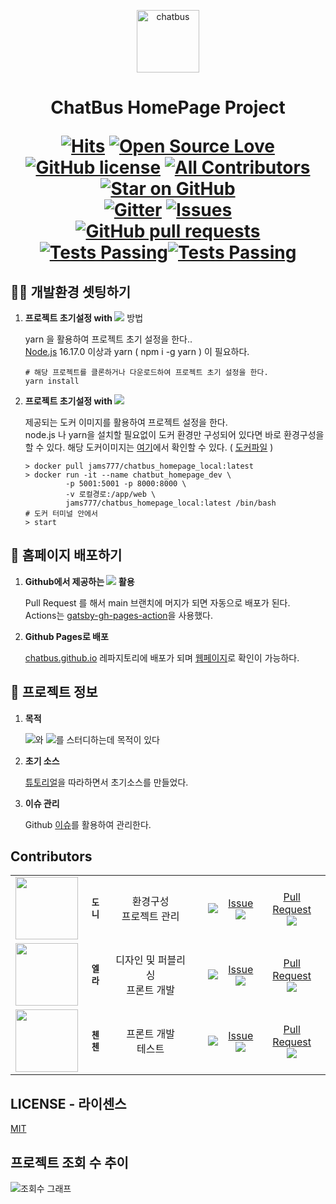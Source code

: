 <p align="center">
  <a href="https://chatbus.github.io">
    <img alt="chatbus" src="https://avatars.githubusercontent.com/u/110974823?s=100&v=4" width="100" />
  </a>
</p>

<h1 align="center">
  ChatBus HomePage Project

<a href="#"><img src="https://hits.seeyoufarm.com/api/count/incr/badge.svg?url=https%3A%2F%2Fgithub.com%2Fchatbus%2Fchatbus_homepage&count_bg=%2379C83D&title_bg=%231553B6&icon=&icon_color=%23E7E7E7&title=%EC%A1%B0%ED%9A%8C%EC%88%98&edge_flat=false" alt="Hits" /></a>
<a href="#"><img src="https://badges.frapsoft.com/os/v1/open-source.svg?v=103" alt="Open Source Love" /></a>
<a href="/LICENSE"><img src="https://img.shields.io/github/license/chatbus/chatbus_homepage.svg" alt="GitHub license" /></a>
<a href="#Contributors"><img src="https://img.shields.io/badge/contributors-3-orange.svg?style=flat-square" alt="All Contributors" /></a>
<a href="https://github.com/chatbus/chatbus_homepage/stargazers"><img src="https://img.shields.io/github/stars/chatbus/chatbus_homepage.svg?style=social" alt="Star on GitHub" /></a>
<br />
<a href="https://gitter.im/chatbus/homepage" target="_blank"><img src="https://badges.gitter.im/chatbus/homepage.svg" alt="Gitter" /></a>
<a href="https://github.com/chatbus/chatbus_homepage/issues"><img alt="Issues" src="https://img.shields.io/github/issues/chatbus/chatbus_homepage?color=0088ff" /></a>
<a href="https://github.com/chatbus/chatbus_homepage/pulls"><img alt="GitHub pull requests" src="https://img.shields.io/github/issues-pr/chatbus/chatbus_homepage?color=0088ff" /></a>
<a href="https://github.com/chatbus/chatbus_homepage/actions"><img alt="Tests Passing" src="https://github.com/chatbus/chatbus_homepage/actions/workflows/main.yml/badge.svg" /><img alt="Tests Passing" src="https://github.com/chatbus/chatbus_homepage/actions/workflows/test.yml/badge.svg" /></a>

</h1>


## 🧑‍💻 개발환경 셋팅하기

1. **프로젝트 초기설정 with [<img src="https://img.shields.io/badge/Yarn-2C8EBB?style=for-the-badge&logo=Yarn&logoColor=white" />](https://classic.yarnpkg.com/lang/en/)** 방법

    yarn 을 활용하여 프로젝트 초기 설정을 한다..<br />
    [Node.js](https://nodejs.org/) 16.17.0 이상과 yarn ( npm i -g yarn ) 이 필요하다.

    ```shell
    # 해당 프로젝트를 클론하거나 다운로드하여 프로젝트 초기 설정을 한다.
    yarn install
    ```

2. **프로젝트 초기설정 with [<img src="https://img.shields.io/badge/Docker-2496ED?style=for-the-badge&logo=Docker&logoColor=white" />](https://www.docker.com/)**
   
    제공되는 도커 이미지를 활용하여 프로젝트 설정을 한다. <br />
    node.js 나 yarn을 설치할 필요없이 도커 환경만 구성되어 있다면 바로 환경구성을 할 수 있다.
    해당 도커이미지는 [여기](https://hub.docker.com/repository/docker/jams777/chatbus_homepage_local)에서 확인할 수 있다. ( [도커파일](https://github.com/chatbus/docker_chatbus_homepage_local) )

    ```shell
    > docker pull jams777/chatbus_homepage_local:latest
    > docker run -it --name chatbut_homepage_dev \
             -p 5001:5001 -p 8000:8000 \
             -v 로컬경로:/app/web \ 
             jams777/chatbus_homepage_local:latest /bin/bash
    # 도커 터미널 안에서
    > start 
    ```

## 🥳 홈페이지 배포하기

1. **Github에서 제공하는 [<img src="https://img.shields.io/badge/GitHub%20Actions-2088FF?style=for-the-badge&logo=GitHub%20Actions&logoColor=white" />](https://github.com/chatbus/chatbus_homepage/actions) 활용**

    Pull Request 를 해서 main 브랜치에 머지가 되면 자동으로 배포가 된다. <br />
    Actions는 [gatsby-gh-pages-action](https://github.com/enriikke/gatsby-gh-pages-action)을 사용했다. 


2. **Github Pages로 배포**
 
    [chatbus.github.io](https://github.com/chatbus/chatbus.github.io) 레파지토리에 배포가 되며 [웹페이지](https://chatbus.github.io)로 확인이 가능하다.    


## 📰 프로젝트 정보

1. **목적**
    
    [<img src="https://img.shields.io/badge/React-61DAFB?style=for-the-badge&logo=React&logoColor=white&link=https://reactjs.org/" />](https://reactjs.org/)와 [<img src="https://img.shields.io/badge/Gatsby-663399?style=for-the-badge&logo=Gatsby&logoColor=white" />](https://www.gatsbyjs.com/)를 스터디하는데 목적이 있다
   

2. **초기 소스**

   [튜토리얼](https://www.gatsbyjs.com/docs/tutorial/)을 따라하면서 초기소스를 만들었다.


3. **이슈 관리**

   Github [이슈](https://github.com/chatbus/chatbus_homepage/issues)를 활용하여 관리한다.


## Contributors

<table>
  <tr>
    <td align="center"><a href="https://github.com/jams777" target="_blank"><img src="https://avatars.githubusercontent.com/u/2595527?v=4&s=100" width="100px;" alt=""/></a></td>
    <td align="center"><sub><b>도니</b></sub></td>
    <td align="center">환경구성 <br />프로젝트 관리</td> 
    <td align="center"><a href="https://github.com/jams777" target="_blank"><img src="http://img.shields.io/badge/-jams777-black?style=for-the-badge&logo=github" alt=""/></a></td>
    <td align="center"><a href="https://github.com/chatbus/chatbus_homepage/commits?author=jams777"><img src="https://img.shields.io/badge/-commit-black??style=for-the-badge&logo=github" /></a></td>
    <td align="center"><a href="https://github.com/chatbus/chatbus_homepage/issues?q=assignee%3Ajams777+is%3Aopen" title="Issue">Issue<br /><img src="https://img.shields.io/github/issues-search/chatbus/chatbus_homepage?query=assignee%3Ajams777+is%3Aopen" /></a></td>    
    <td align="center"><a href="https://github.com/chatbus/chatbus_homepage/pulls?q=is%3Apr+assignee%3Ajams777" title="Pull Requests">Pull Request<br /><img src="https://img.shields.io/github/issues-search/chatbus/chatbus_homepage?query=assignee%3Ajams777+is%3Aopen+is%3Apr" /></a></td>
  </tr>
  <tr>
    <td align="center"><a href="https://github.com/thgml21004" target="_blank"><img src="https://avatars.githubusercontent.com/u/56290407?v=4&s=100" width="100px;" alt=""/></a></td>
    <td align="center"><sub><b>엘라</b></sub></td>
    <td align="center">디자인 및 퍼블리싱<br />프론트 개발</td> 
    <td align="center"><a href="https://github.com/thgml21004" target="_blank"><img src="http://img.shields.io/badge/-thgml21004-black?style=for-the-badge&logo=github" alt=""/></a></td>
    <td align="center"><a href="https://github.com/chatbus/chatbus_homepage/commits?author=thgml21004"><img src="https://img.shields.io/badge/-commit-black??style=for-the-badge&logo=github" /></a></td>
    <td align="center"><a href="https://github.com/chatbus/chatbus_homepage/issues?q=assignee%3Athgml21004+is%3Aopen" title="Issue">Issue<br /><img src="https://img.shields.io/github/issues-search/chatbus/chatbus_homepage?query=assignee%3Athgml21004+is%3Aopen" /></a></td>    
    <td align="center"><a href="https://github.com/chatbus/chatbus_homepage/pulls?q=is%3Apr+assignee%3Athgml21004" title="Pull Requests">Pull Request<br /><img src="https://img.shields.io/github/issues-search/chatbus/chatbus_homepage?query=assignee%3Athgml21004+is%3Aopen+is%3Apr" /></a></td>
  </tr>
  <tr>
    <td align="center"><a href="https://github.com/CheonInJeong" target="_blank"><img src="https://avatars.githubusercontent.com/u/80233325?v=4&s=100" width="100px;" alt=""/></a></td>
    <td align="center"><sub><b>첸첸</b></sub></td>
    <td align="center">프론트 개발<br />테스트</td> 
    <td align="center"><a href="https://github.com/CheonInJeong" target="_blank"><img src="http://img.shields.io/badge/-CheonInJeong-black?style=for-the-badge&logo=github" alt=""/></a></td>
    <td align="center"><a href="https://github.com/chatbus/chatbus_homepage/commits?author=CheonInJeong"><img src="https://img.shields.io/badge/-commit-black??style=for-the-badge&logo=github" /></a></td>
    <td align="center"><a href="https://github.com/chatbus/chatbus_homepage/issues?q=assignee%3ACheonInJeong+is%3Aopen" title="Issue">Issue<br /><img src="https://img.shields.io/github/issues-search/chatbus/chatbus_homepage?query=assignee%3ACheonInJeong+is%3Aopen" /></a></td>    
    <td align="center"><a href="https://github.com/chatbus/chatbus_homepage/pulls?q=is%3Apr+assignee%3ACheonInJeong" title="Pull Requests">Pull Request<br /><img src="https://img.shields.io/github/issues-search/chatbus/chatbus_homepage?query=assignee%3ACheonInJeong+is%3Aopen+is%3Apr" /></a></td>
  </tr>
</table>


## LICENSE - 라이센스 

   [MIT](LICENSE)


## 프로젝트 조회 수 추이

![조회수 그래프](https://hits.seeyoufarm.com/api/count/graph/dailyhits.svg?url=https://github.com/chatbus/chatbus_homepage)




